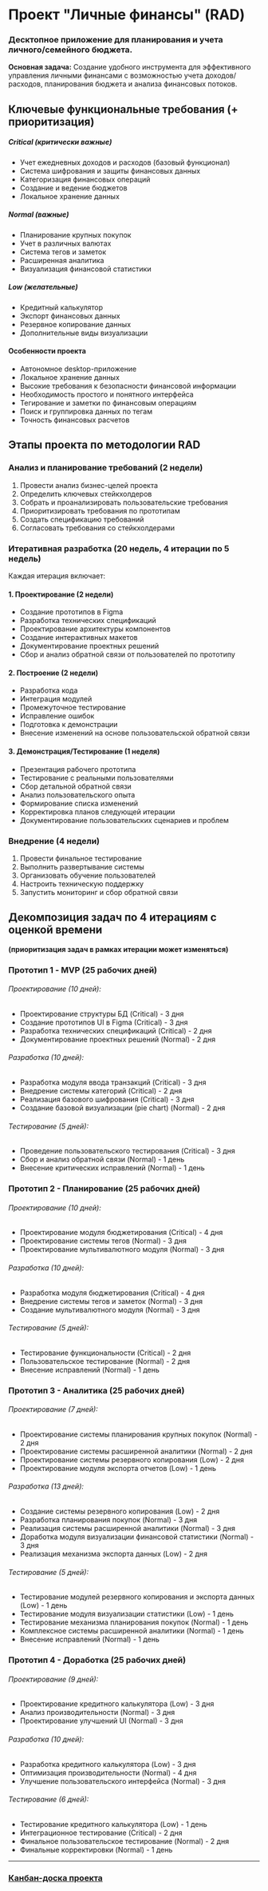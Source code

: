 # Проект "Личные финансы" (RAD)

### Десктопное приложение для планирования и учета личного/семейного бюджета.

**Основная задача:** Создание удобного инструмента для эффективного управления личными финансами с возможностью учета доходов/расходов, планирования бюджета и анализа финансовых потоков.



## Ключевые функциональные требования (+ приоритизация)

##### Critical (критически важные)
* Учет ежедневных доходов и расходов (базовый функционал)
* Система шифрования и защиты финансовых данных
* Категоризация финансовых операций
* Создание и ведение бюджетов
* Локальное хранение данных

##### Normal (важные)
* Планирование крупных покупок
* Учет в различных валютах
* Система тегов и заметок
* Расширенная аналитика
* Визуализация финансовой статистики
 
##### Low (желательные)
* Кредитный калькулятор
* Экспорт финансовых данных
* Резервное копирование данных
* Дополнительные виды визуализации

#### Особенности проекта
* Автономное desktop-приложение
* Локальное хранение данных
* Высокие требования к безопасности финансовой информации
* Необходимость простого и понятного интерфейса
* Тегирование и заметки по финансовым операциям
* Поиск и группировка данных по тегам
* Точность финансовых расчетов

## Этапы проекта по методологии RAD

### Анализ и планирование требований (2 недели)

1. Провести анализ бизнес-целей проекта
2. Определить ключевых стейкхолдеров
3. Собрать и проанализировать пользовательские требования
4. Приоритизировать требования по прототипам
5. Создать спецификацию требований
6. Согласовать требования со стейкхолдерами

### Итеративная разработка (20 недель, 4 итерации по 5 недель)

Каждая итерация включает:

#### 1. Проектирование (2 недели)
* Создание прототипов в Figma
* Разработка технических спецификаций
* Проектирование архитектуры компонентов
* Создание интерактивных макетов
* Документирование проектных решений
* Сбор и анализ обратной связи от пользователей по прототипу

#### 2. Построение (2 недели)
* Разработка кода
* Интеграция модулей
* Промежуточное тестирование
* Исправление ошибок
* Подготовка к демонстрации
* Внесение изменений на основе пользовательской обратной связи

#### 3. Демонстрация/Тестирование (1 неделя)
* Презентация рабочего прототипа
* Тестирование с реальными пользователями
* Сбор детальной обратной связи
* Анализ пользовательского опыта
* Формирование списка изменений
* Корректировка планов следующей итерации
* Документирование пользовательских сценариев и проблем

### Внедрение (4 недели)

1. Провести финальное тестирование
2. Выполнить развертывание системы
3. Организовать обучение пользователей
4. Настроить техническую поддержку
5. Запустить мониторинг и сбор обратной связи

## Декомпозиция задач по 4 итерациям с оценкой времени
**(приоритизация задач в рамках итерации может изменяться)**
### Прототип 1 - MVP (25 рабочих дней)

###### Проектирование (10 дней):
- Проектирование структуры БД (Critical) - 3 дня
- Создание прототипов UI в Figma (Critical) - 3 дня
- Разработка технических спецификаций (Critical) - 2 дня
- Документирование проектных решений (Normal) - 2 дня

###### Разработка (10 дней):
- Разработка модуля ввода транзакций (Critical) - 3 дня
- Внедрение системы категорий (Critical) - 2 дня
- Реализация базового шифрования (Critical) - 3 дня
- Создание базовой визуализации (pie chart) (Normal) - 2 дня

###### Тестирование (5 дней):
- Проведение пользовательского тестирования (Critical) - 3 дня
- Сбор и анализ обратной связи (Normal) - 1 день
- Внесение критических исправлений (Normal) - 1 день

### Прототип 2 - Планирование (25 рабочих дней)

###### Проектирование (10 дней):
- Проектирование модуля бюджетирования (Critical) - 4 дня
- Проектирование системы тегов (Normal) - 3 дня
- Проектирование мультивалютного модуля (Normal) - 3 дня

###### Разработка (10 дней):
- Разработка модуля бюджетирования (Critical) - 4 дня
- Внедрение системы тегов и заметок (Normal) - 3 дня
- Создание мультивалютного модуля (Normal) - 3 дня

###### Тестирование (5 дней):
- Тестирование функциональности (Critical) - 2 дня
- Пользовательское тестирование (Normal) - 2 дня
- Внесение исправлений (Normal) - 1 день

### Прототип 3 - Аналитика (25 рабочих дней)

###### Проектирование (7 дней):
- Проектирование системы планирования крупных покупок (Normal) - 2 дня
- Проектирование системы расширенной аналитики (Normal) - 2 дня
- Проектирование системы резервного копирования (Low) - 2 дня
- Проектирование модуля экспорта отчетов (Low) - 1 день

###### Разработка (13 дней):
- Создание системы резервного копирования (Low) - 2 дня
- Разработка планирования покупок (Normal) - 3 дня
- Реализация системы расширенной аналитики (Normal) - 3 дня
- Доработка модуля визуализации финансовой статистики (Normal) - 3 дня
- Реализация механизма экспорта данных (Low) - 2 дня

###### Тестирование (5 дней):
- Тестирование модулей резервного копирования и экспорта данных (Low) - 1 день
- Тестирование модуля визуализации статистики (Low) - 1 день
- Тестирование механизма планирования покупок (Normal) - 1 день
- Комплексное системы расширенной аналитики (Normal) - 1 день
- Внесение исправлений (Normal) - 1 день

### Прототип 4 - Доработка (25 рабочих дней)

###### Проектирование (9 дней):
- Проектирование кредитного калькулятора (Low) - 3 дня
- Анализ производительности (Normal) - 3 дня
- Проектирование улучшений UI (Normal) - 3 дня

###### Разработка (10 дней):
- Разработка кредитного калькулятора (Low) - 3 дня
- Оптимизация производительности (Normal) - 4 дня
- Улучшение пользовательского интерфейса (Normal) - 3 дня

###### Тестирование (6 дней):
- Тестирование кредитного калькулятора (Low) - 1 день
- Интеграционное тестирование (Critical) - 2 дня
- Финальное пользовательское тестирование (Normal) - 2 дня
- Финальные корректировки (Normal) - 1 день


---------------
### [Канбан-доска проекта](https://ru.yougile.com/board/ici9ndjjde3o)

